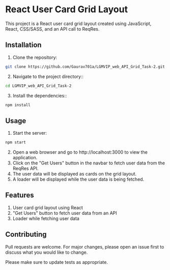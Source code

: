 # React User Card Grid Layout
This project is a React user card grid layout created using JavaScript, React, CSS/SASS, and an API call to ReqRes.

## Installation

1) Clone the repository:

```bash
git clone https://github.com/Gaurav701a/LGMVIP_web_API_Grid_Task-2.git
```

2) Navigate to the project directory::

```bash
cd LGMVIP_web_API_Grid_Task-2
```

3) Install the dependencies::

```bash
npm install
```
## Usage
1) Start the server:

```bash
npm start
```
2) Open a web browser and go to http://localhost:3000 to view the application.
3) Click on the "Get Users" button in the navbar to fetch user data from the ReqRes API.
4) The user data will be displayed as cards on the grid layout.
5) A loader will be displayed while the user data is being fetched.

## Features
1) User card grid layout using React
2) "Get Users" button to fetch user data from an API
3) Loader while fetching user data

## Contributing

Pull requests are welcome. For major changes, please open an issue first
to discuss what you would like to change.

Please make sure to update tests as appropriate.
